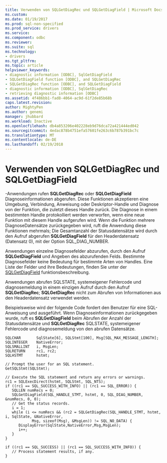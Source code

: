 ```yaml
---
title: Verwenden von SQLGetDiagRec und SQLGetDiagField | Microsoft Docs
ms.custom: 
ms.date: 01/19/2017
ms.prod: sql-non-specified
ms.prod_service: drivers
ms.service: 
ms.component: odbc
ms.reviewer: 
ms.suite: sql
ms.technology:
- drivers
ms.tgt_pltfrm: 
ms.topic: article
helpviewer_keywords:
- diagnostic information [ODBC], SqlGetDiagField
- SQLGetDiagField function [ODBC], and SQLGetDiagRec
- SQLGetDiagRec function [ODBC], and SQLGetDiagField
- diagnostic information [ODBC], SqlGetDiagRec
- retrieving diagnostic information [ODBC]
ms.assetid: 4f486bb1-fad8-4064-ac9d-61f2de85b68b
caps.latest.revision: 
author: MightyPen
ms.author: genemi
manager: jhubbard
ms.workload: Inactive
ms.openlocfilehash: db4a853206e402228eb9d76dca72a421444ed042
ms.sourcegitcommit: 4edac878b4751efa57601fe263c6b787b391bc7c
ms.translationtype: MT
ms.contentlocale: de-DE
ms.lasthandoff: 02/19/2018
---
```

# <a name="using-sqlgetdiagrec-and-sqlgetdiagfield"></a>Verwenden von SQLGetDiagRec und SQLGetDiagField
-Anwendungen rufen **SQLGetDiagRec** oder **SQLGetDiagField** Diagnoseinformationen abgerufen. Diese Funktionen akzeptieren eine Umgebung, Verbindung, Anweisung oder Deskriptor-Handle und Diagnose von der Funktion, die zuletzt dieses Handle zurück. Die Diagnose in einem bestimmten Handle protokolliert werden verworfen, wenn eine neue Funktion mit diesem Handle aufgerufen wird. Wenn die Funktion mehrere DiagnoseDatensätze zurückgegeben wird, ruft die Anwendung diese Funktionen mehrmals; Die Gesamtanzahl der Statusdatensätze wird durch den Aufruf abgerufen **SQLGetDiagField** für den Headerdatensatz (Datensatz 0), mit der Option SQL_DIAG_NUMBER.  
  
 Anwendungen einzelne Diagnosefelder abzurufen, durch den Aufruf **SQLGetDiagField** und Angeben des abzurufenden Felds. Bestimmte Diagnosefelder keine Bedeutung für bestimmte Arten von Handles. Eine Liste der Felder und ihre Bedeutungen, finden Sie unter der [SQLGetDiagField](../../../odbc/reference/syntax/sqlgetdiagfield-function.md) funktionsbeschreibung.  
  
 Anwendungen abrufen SQLSTATE, systemeigener Fehlercode und diagnosemeldung in einem einzigen Aufruf durch den Aufruf **SQLGetDiagRec**; **SQLGetDiagRec** nicht zum Abrufen von Informationen aus den Headerdatensatz verwendet werden.  
  
 Beispielsweise wird der folgende Code fordert den Benutzer für eine SQL-Anweisung und ausgeführt. Wenn Diagnoseinformationen zurückgegeben wurde, ruft es **SQLGetDiagField** beim Abrufen der Anzahl der Statusdatensätze und **SQLGetDiagRec** SQLSTATE, systemeigener Fehlercode und diagnosemeldung von den abrufen Datensätze.  
  
```  
SQLCHAR       SqlState[6], SQLStmt[100], Msg[SQL_MAX_MESSAGE_LENGTH];  
SQLINTEGER    NativeError;  
SQLSMALLINT   i, MsgLen;  
SQLRETURN     rc1, rc2;  
SQLHSTMT      hstmt;  
  
// Prompt the user for an SQL statement.  
GetSQLStmt(SQLStmt);  
  
// Execute the SQL statement and return any errors or warnings.  
rc1 = SQLExecDirect(hstmt, SQLStmt, SQL_NTS);  
if ((rc1 == SQL_SUCCESS_WITH_INFO) || (rc1 == SQL_ERROR)) {
   SQLLEN numRecs = 0;
   SQLGetDiagField(SQL_HANDLE_STMT, hstmt, 0, SQL_DIAG_NUMBER, &numRecs, 0, 0);
   // Get the status records.
   i = 1;  
   while (i <= numRecs && (rc2 = SQLGetDiagRec(SQL_HANDLE_STMT, hstmt, i, SqlState, &NativeError,  
            Msg, sizeof(Msg), &MsgLen)) != SQL_NO_DATA) {  
      DisplayError(SqlState,NativeError,Msg,MsgLen);  
      i++;  
   }  
}  
  
if ((rc1 == SQL_SUCCESS) || (rc1 == SQL_SUCCESS_WITH_INFO)) {  
   // Process statement results, if any.  
}  
```
